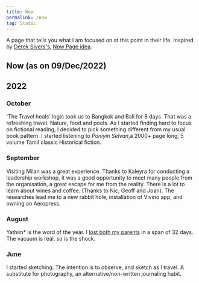 ```yaml
---
title: Now
permalink: /now
tag: Static
---
```


A page that tells you what I am focused on at this point in their life. Inspired by [Derek Sivers's](https://sive.rs/nowff), [Now Page idea](https://nownownow.com/about). 

## Now (as on 09/Dec/2022)


## 2022

### October
'The Travel heals' logic took us to Bangkok and Bali for 8 days. That was a refreshing travel. Nature, food and pools. As I started finding hard to focus on fictional reading, I decided to pick something different from my usual book pattern. I started listening to *Poniyin Selvan*,a 2000+ page long, 5 volume Tamil classic Historical fiction. 

### September
Visiting Milan was a great experience. Thanks to Kaleyra for conducting a leadership workshop, it was a good opportunity to meet many people from the organisation, a great escape for me from the reality.
There is a lot to learn about wines and coffee. (Thanks to Nic, Geoff and Joan). The researches lead me to a new rabbit hole, installation of Vivino app, and owning an Aeropress. 

### August
Yathim* is the word of the year. I [lost both my parents](https://hiran.substack.com/p/update-life-changes) in a span of 32 days. The vacuum is real, so is the shock.

### June
I started sketching. The intention is to observe, and sketch as I travel. A substitute for photography, an alternative/non-written journaling habit. 